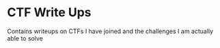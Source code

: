 # CTF Write Ups

Contains writeups on CTFs I have joined and the challenges I am actually able to solve

